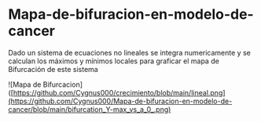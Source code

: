 # Mapa-de-bifuracion-en-modelo-de-cancer
Dado un sistema de ecuaciones no lineales se integra numericamente y se calculan los máximos y mínimos locales para graficar el mapa de Bifurcación de este sistema

![Mapa de Bifurcacion]([https://github.com/Cygnus000/crecimiento/blob/main/lineal.png](https://github.com/Cygnus000/Mapa-de-bifuracion-en-modelo-de-cancer/blob/main/bifurcation_Y-max_vs_a_0_.png)

